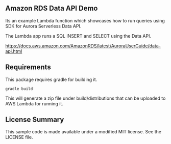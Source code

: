 ## Amazon RDS Data API Demo

Its an example Lambda function which showcases how to run queries using SDK for Aurora Serverless Data API.

The Lambda app runs a SQL INSERT and SELECT using the Data API.

https://docs.aws.amazon.com/AmazonRDS/latest/AuroraUserGuide/data-api.html


## Requirements

This package requires gradle for building it.

    gradle build

This will generate a zip file under build/distributions that can be uploaded to AWS Lambda for running it.


## License Summary

This sample code is made available under a modified MIT license. See the LICENSE file.
